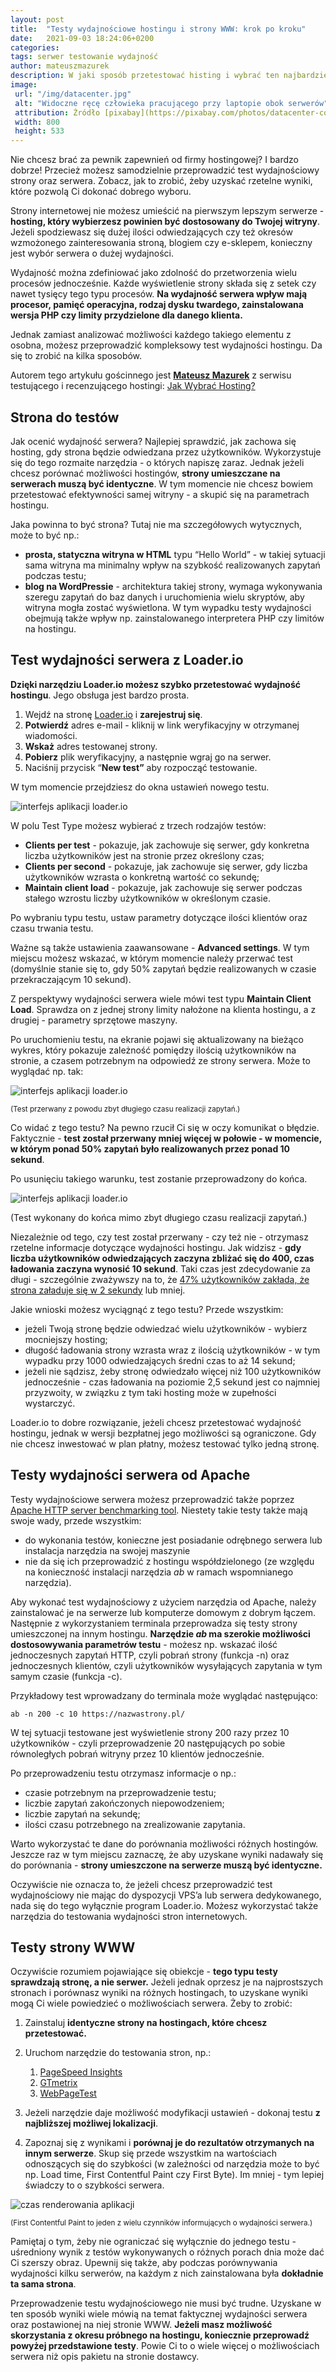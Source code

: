 ```yaml
---
layout: post
title:  "Testy wydajnościowe hostingu i strony WWW: krok po kroku"
date:   2021-09-03 18:24:06+0200
categories:
tags: serwer testowanie wydajność
author: mateuszmazurek
description: W jaki sposób przetestować histing i wybrać ten najbardziej wydajny dla twojej aplikacji internetwoej
image:
 url: "/img/datacenter.jpg"
 alt: "Widoczne ręcę człowieka pracującego przy laptopie obok serwerów"
 attribution: Źródło [pixabay](https://pixabay.com/photos/datacenter-computer-data-firewall-4266405/), [licencja Pixabay](https://pixabay.com/pl/service/license/)
 width: 800
 height: 533
---
```


Nie chcesz brać za pewnik zapewnień od firmy hostingowej? I bardzo dobrze! Przecież możesz
samodzielnie przeprowadzić test wydajnościowy strony oraz serwera. Zobacz, jak to zrobić,
żeby uzyskać rzetelne wyniki, które pozwolą Ci dokonać dobrego wyboru.

<!-- more -->

Strony internetowej nie możesz umieścić na pierwszym lepszym serwerze - **hosting, który
wybierzesz powinien być dostosowany do Twojej witryny**. Jeżeli spodziewasz się dużej
ilości odwiedzających czy też okresów wzmożonego zainteresowania stroną, blogiem czy
e-sklepem, konieczny jest wybór serwera o dużej wydajności.

Wydajność można zdefiniować jako zdolność do przetworzenia wielu procesów
jednocześnie. Każde wyświetlenie strony składa się z setek czy nawet tysięcy tego typu
procesów. **Na wydajność serwera wpływ mają procesor, pamięć operacyjna, rodzaj dysku
twardego, zainstalowana wersja PHP czy limity przydzielone dla danego klienta.**

Jednak zamiast analizować możliwości każdego takiego elementu z osobna, możesz
przeprowadzić kompleksowy test wydajności hostingu. Da się to zrobić na kilka sposobów.

Autorem tego artykułu gościnnego jest [**Mateusz Mazurek**](https://mateuszmazurek.pl/) z
serwisu testującego i recenzującego hostingi:
[Jak Wybrać Hosting?](https://jakwybrachosting.pl/)

## Strona do testów

Jak ocenić wydajność serwera? Najlepiej sprawdzić, jak zachowa się hosting, gdy strona
będzie odwiedzana przez użytkowników. Wykorzystuje się do tego rozmaite narzędzia - o
których napiszę zaraz. Jednak jeżeli chcesz porównać możliwości hostingów, **strony
umieszczane na serwerach muszą być identyczne**. W tym momencie nie chcesz bowiem
przetestować efektywności samej witryny - a skupić się na parametrach hostingu.

Jaka powinna to być strona? Tutaj nie ma szczegółowych wytycznych, może to być np.:

- **prosta, statyczna witryna w HTML** typu “Hello World” - w takiej sytuacji sama witryna
      ma minimalny wpływ na szybkość realizowanych zapytań podczas testu;
- **blog na WordPressie** - architektura takiej strony, wymaga wykonywania szeregu zapytań
      do baz danych i uruchomienia wielu skryptów, aby witryna mogła zostać wyświetlona. W
      tym wypadku testy wydajności obejmują także wpływ np. zainstalowanego interpretera
      PHP czy limitów na hostingu.

## Test wydajności serwera z Loader.io

**Dzięki narzędziu Loader.io możesz szybko przetestować wydajność hostingu**. Jego obsługa jest bardzo prosta.

1.  Wejdź na stronę [Loader.io](https://loader.io/) i **zarejestruj się**.
2.  **Potwierdź** adres e-mail - kliknij w link weryfikacyjny w otrzymanej wiadomości.
3.  **Wskaż** adres testowanej strony.
4.  **Pobierz** plik weryfikacyjny, a następnie wgraj go na serwer.
5.  Naciśnij przycisk “**New test”** aby rozpocząć testowanie.

W tym momencie przejdziesz do okna ustawień nowego testu.

![interfejs aplikacji loader.io](/img/loader-new-test.png)

W polu Test Type możesz wybierać z trzech rodzajów testów:

- **Clients per test** - pokazuje, jak zachowuje się serwer, gdy konkretna liczba
      użytkowników jest na stronie przez określony czas;
- **Clients per second** - pokazuje, jak zachowuje się serwer, gdy liczba użytkowników
      wzrasta o konkretną wartość co sekundę;
- **Maintain client load** - pokazuje, jak zachowuje się serwer podczas stałego wzrostu
      liczby użytkowników w określonym czasie.

Po wybraniu typu testu, ustaw parametry dotyczące ilości klientów oraz czasu trwania testu.

Ważne są także ustawienia zaawansowane - **Advanced settings**. W tym miejscu możesz
wskazać, w którym momencie należy przerwać test (domyślnie stanie się to, gdy 50% zapytań
będzie realizowanych w czasie przekraczającym 10 sekund).

Z perspektywy wydajności serwera wiele mówi test typu **Maintain Client Load**. Sprawdza
on z jednej strony limity nałożone na klienta hostingu, a z drugiej - parametry sprzętowe
maszyny.

Po uruchomieniu testu, na ekranie pojawi się aktualizowany na bieżąco wykres, który
pokazuje zależność pomiędzy ilością użytkowników na stronie, a czasem potrzebnym na
odpowiedź ze strony serwera. Może to wyglądać np. tak:

![interfejs aplikacji loader.io](/img/loader-test-stop.png)

<small>(Test przerwany z powodu zbyt długiego czasu realizacji zapytań.)</small>

Co widać z tego testu? Na pewno rzucił Ci się w oczy komunikat o błędzie. Faktycznie - **test został przerwany mniej więcej w połowie - w momencie, w którym ponad 50% zapytań było realizowanych przez ponad 10 sekund**.

Po usunięciu takiego warunku, test zostanie przeprowadzony do końca.

![interfejs aplikacji loader.io](/img/loader-test-done.png)

(Test wykonany do końca mimo zbyt długiego czasu realizacji zapytań.)


Niezależnie od tego, czy test został przerwany - czy też nie - otrzymasz rzetelne
informacje dotyczące wydajności hostingu. Jak widzisz - **gdy liczba użytkowników
odwiedzających zaczyna zbliżać się do 400, czas ładowania zaczyna wynosić 10
sekund**. Taki czas jest zdecydowanie za długi - szczególnie zważywszy na to, że
[47% użytkowników zakłada, że strona załaduje się w 2 sekundy](https://blog.exitbee.com/conversion-rate-optimization-tips-how-load-time-affects-conversions-and-what-to-do-about-it/)
lub mniej.

Jakie wnioski możesz wyciągnąć z tego testu? Przede wszystkim:

- jeżeli Twoją stronę będzie odwiedzać wielu użytkowników - wybierz mocniejszy hosting;
- długość ładowania strony wzrasta wraz z ilością użytkowników - w tym wypadku przy 1000
    odwiedzających średni czas to aż 14 sekund;
- jeżeli nie sądzisz, żeby stronę odwiedzało więcej niż 100 użytkowników jednocześnie -
    czas ładowania na poziomie 2,5 sekund jest co najmniej przyzwoity, w związku z tym
    taki hosting może w zupełności wystarczyć.

Loader.io to dobre rozwiązanie, jeżeli chcesz przetestować wydajność hostingu, jednak w wersji bezpłatnej jego możliwości są ograniczone. Gdy nie chcesz inwestować w plan płatny, możesz testować tylko jedną stronę.

## Testy wydajności serwera od Apache

Testy wydajnościowe serwera możesz przeprowadzić także poprzez
[Apache HTTP server benchmarking tool](https://httpd.apache.org/docs/2.4/programs/ab.html). Niestety
takie testy także mają swoje wady, przede wszystkim:

- do wykonania testów, konieczne jest posiadanie odrębnego serwera lub instalacja
    narzędzia na swojej maszynie
- nie da się ich przeprowadzić z hostingu współdzielonego (ze względu na konieczność
    instalacji narzędzia _ab_ w ramach wspomnianego narzędzia).

Aby wykonać test wydajnościowy z użyciem narzędzia od Apache, należy zainstalować je na
serwerze lub komputerze domowym z dobrym łączem. Następnie z wykorzystaniem terminala
przeprowadza się testy strony umieszczonej na innym hostingu. **Narzędzie _ab_ ma szerokie
możliwości dostosowywania parametrów testu** - możesz np. wskazać ilość jednoczesnych
zapytań HTTP, czyli pobrań strony (funkcja -n) oraz jednoczesnych klientów, czyli
użytkowników wysyłających zapytania w tym samym czasie (funkcja -c).

Przykładowy test wprowadzany do terminala może wyglądać następująco:

```
ab -n 200 -c 10 https://nazwastrony.pl/
```

W tej sytuacji testowane jest wyświetlenie strony 200 razy przez 10 użytkowników - czyli
przeprowadzenie 20 następujących po sobie równoległych pobrań witryny przez 10 klientów
jednocześnie.

Po przeprowadzeniu testu otrzymasz informacje o np.:

-   czasie potrzebnym na przeprowadzenie testu;
-   liczbie zapytań zakończonych niepowodzeniem;
-   liczbie zapytań na sekundę;
-   ilości czasu potrzebnego na zrealizowanie zapytania.

Warto wykorzystać te dane do porównania możliwości różnych hostingów. Jeszcze raz w tym
miejscu zaznaczę, że aby uzyskane wyniki nadawały się do porównania - **strony umieszczone
na serwerze muszą być identyczne.**

Oczywiście nie oznacza to, że jeżeli chcesz przeprowadzić test wydajnościowy nie mając do
dyspozycji VPS’a lub serwera dedykowanego, nada się do tego wyłącznie program
Loader.io. Możesz wykorzystać także narzędzia do testowania wydajności stron
internetowych.

## Testy strony WWW

Oczywiście rozumiem pojawiające się obiekcje - **tego typu testy sprawdzają stronę, a nie
serwer.** Jeżeli jednak oprzesz je na najprostszych stronach i porównasz wyniki na różnych
hostingach, to uzyskane wyniki mogą Ci wiele powiedzieć o możliwościach serwera. Żeby to
zrobić:

1.  Zainstaluj **identyczne strony na hostingach, które chcesz przetestować.**
2.  Uruchom narzędzie do testowania stron, np.:
    1.  [PageSpeed Insights](https://developers.google.com/speed/pagespeed/insights/?hl=pl)
    2.  [GTmetrix](https://gtmetrix.com/)
    3.  [WebPageTest](https://www.webpagetest.org/)

4.  Jeżeli narzędzie daje możliwość modyfikacji ustawień - dokonaj testu **z najbliższej
    możliwej lokalizacji**.
5.  Zapoznaj się z wynikami i **porównaj je do rezultatów otrzymanych na innym
    serwerze**. Skup się przede wszystkim na wartościach odnoszących się do szybkości (w
    zależności od narzędzia może to być np. Load time, First Contentful Paint czy First
    Byte). Im mniej - tym lepiej świadczy to o szybkości serwera.

![czas renderowania aplikacji](/img/first-contentful-paint.png)

<small>(First Contentful Paint to jeden z wielu czynników informujących o wydajności serwera.)</small>

Pamiętaj o tym, żeby nie ograniczać się wyłącznie do jednego testu - uśredniony wynik z
testów wykonywanych o różnych porach dnia może dać Ci szerszy obraz. Upewnij się także,
aby podczas porównywania wydajności kilku serwerów, na każdym z nich zainstalowana była
**dokładnie ta sama strona**.

Przeprowadzenie testu wydajnościowego nie musi być trudne. Uzyskane w ten sposób wyniki
wiele mówią na temat faktycznej wydajności serwera oraz postawionej na niej stronie
WWW. **Jeżeli masz możliwość skorzystania z okresu próbnego na hostingu, koniecznie
przeprowadź powyżej przedstawione testy**. Powie Ci to o wiele więcej o możliwościach
serwera niż opis pakietu na stronie dostawcy.
